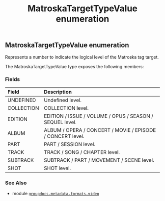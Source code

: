 ﻿---
title: MatroskaTargetTypeValue enumeration
second_title: GroupDocs.Metadata for Python via .NET API References
description: 
type: docs
url: /python-net/groupdocs.metadata.formats.video/matroskatargettypevalue/
is_root: false
weight: 370
---

## MatroskaTargetTypeValue enumeration

Represents a number to indicate the logical level of the Matroska tag target.



The MatroskaTargetTypeValue type exposes the following members:

### Fields
| Field | Description |
| :- | :- |
| UNDEFINED | Undefined level. |
| COLLECTION | COLLECTION level. |
| EDITION | EDITION / ISSUE / VOLUME / OPUS / SEASON / SEQUEL level. |
| ALBUM | ALBUM / OPERA / CONCERT / MOVIE / EPISODE / CONCERT level. |
| PART | PART / SESSION level. |
| TRACK | TRACK / SONG / CHAPTER level. |
| SUBTRACK | SUBTRACK / PART / MOVEMENT / SCENE level. |
| SHOT | SHOT level. |



### See Also
* module [`groupdocs.metadata.formats.video`](..)
